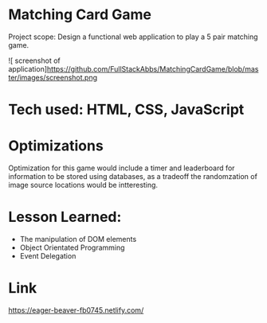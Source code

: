 # Matching Card Game
Project scope: Design a functional web application to play a 5 pair matching game.
 
 ![ screenshot of application]https://github.com/FullStackAbbs/MatchingCardGame/blob/master/images/screenshot.png

# Tech used: HTML, CSS, JavaScript

# Optimizations 
Optimization for this game would include a timer and leaderboard for information to be stored using databases, as a tradeoff the randomzation of image source locations would be intteresting. 

# Lesson Learned:
* The manipulation of DOM elements
* Object Orientated Programming
* Event Delegation

# Link
https://eager-beaver-fb0745.netlify.com/
